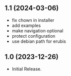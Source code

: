 ## 1.1 (2024-03-06)
  - fix chown in installer
  - add examples
  - make navigation optional
  - protect configuration
  - use debian path for erubis

## 1.0 (2023-12-26)

  - Initial Release.
